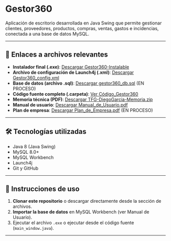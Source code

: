 # Gestor360

Aplicación de escritorio desarrollada en Java Swing que permite gestionar clientes, proveedores, productos, compras, ventas, gastos e incidencias, conectada a una base de datos MySQL.

---

## 📂 Enlaces a archivos relevantes

- **Instalador final (.exe)**: [Descargar Gestor360-Instalable](https://github.com/DemoNonStop/Gestor360_Archivos/tree/main/Gestor360-Instalable)
- **Archivo de configuración de Launch4j (.xml)**: [Descargar Gestor360_config.xml](https://github.com/DemoNonStop/Gestor360_Archivos/blob/main/Gestor360_config.xml)
- **Base de datos (archivo .sql)**: [Descargar gestor360_db.sql](https://github.com/DemoNonStop/Gestor360_Archivos/blob/main/gestor360_db.sql) (EN PROCESO)
- **Código fuente completo (.carpeta)**: [Ver Código_Gestor360](https://github.com/DemoNonStop/Gestor360_Archivos/tree/main/Codigo_Gestor360)
- **Memoria técnica (PDF)**: [Descargar TFG-DiegoGarcia-Memoria.zip](https://github.com/DemoNonStop/Gestor360_Archivos/blob/main/TFG-DiegoGarcia-Memoria.zip)
- **Manual de usuario**: [Descargar Manual_de_Usuario.pdf](https://github.com/DemoNonStop/Gestor360_Archivos/blob/main/Manual_de_Usuario.pdf)
- **Plan de empresa**: [Descargar Plan_de_Empresa.pdf](https://github.com/DemoNonStop/Gestor360_Archivos/blob/main/Plan_de_Empresa.pdf) (EN PROCESO)

---

## 🛠️ Tecnologías utilizadas

- Java 8 (Java Swing)
- MySQL 8.0+
- MySQL Workbench
- Launch4j
- Git y GitHub

---

## 🚀 Instrucciones de uso

1. **Clonar este repositorio** o descargar directamente desde la sección de archivos.
2. **Importar la base de datos** en MySQL Workbench (ver Manual de Usuario).
3. Ejecutar el archivo `.exe` o ejecutar desde el código fuente (`main_window.java`).

---
